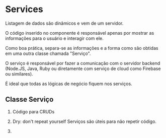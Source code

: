 # Services

Listagem de dados são dinâmicos e vem de um servidor.

O código inserido no componente é responsável apenas por mostrar as informações para o usuário e interagir com ele.

Como boa prática, separa-se as informações e a forma como são obtidas em uma outra classe chamada "Serviço".

O serviço é responsável por fazer a comunicação com o servidor backend (Node.JS, Java, Ruby ou diretamente com serviço de cloud como Firebase ou similares).

É ideal que todas as lógicas de negócio fiquem nos serviços.

## Classe Serviço

1. Código para CRUDs

2. Dry: don't repeat yourself
   Serviços são úteis para não repetir código.

3. 